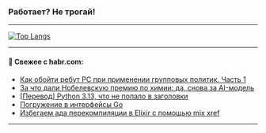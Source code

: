### Работает? Не трогай!

---
<!--
#### 🛠️ Technical stack:

![Java](https://img.shields.io/badge/Java-informational?logo=Oracle&style=flat&logoColor=white&color=FF4500)
![Kotlin](https://img.shields.io/badge/Kotlin-informational?logo=Kotlin&style=flat&logoColor=white&color=774D97)
![TS](https://img.shields.io/badge/TypeScript-informational?logo=typeScript&style=flat&logoColor=black&color=017acc)
![Python](https://img.shields.io/badge/Python-informational?logo=Python&style=flat&logoColor=black&color=ffdd54) <br>
![Spring](https://img.shields.io/badge/Spring-informational?logo=Spring&style=flat&logoColor=white&color=6DB33F) 
![SpringBoot](https://img.shields.io/badge/SpringBoot-informational?logo=SpringBoot&style=flat&logoColor=white&color=6DB33F)
![Nest](https://img.shields.io/badge/NestJS-informational?logo=NestJS&style=flat&logoColor=white&color=E0234E) 
![NodeJS](https://img.shields.io/badge/NodeJS-informational?logo=node.js&style=flat&logoColor=white&color=70A760)<br>
![PostgreSQL](https://img.shields.io/badge/PostgreSQL-informational?logo=PostgreSQL&style=flat&logoColor=white&color=DAA520)
![MongoDB](https://img.shields.io/badge/MongoDB-informational?logo=MongoDB&style=flat&logoColor=white&color=870000)
![Apache](https://img.shields.io/badge/Apache-informational?logo=apache&style=flat&logoColor=white&color=f74e28)

___ 
-->

<!--- #### 🛠️ : --->

[![Top Langs](https://github-readme-stats-82jvfl3w3-advtsettinggmailcoms-projects.vercel.app/api/top-langs/?username=zloylis&langs_count=10&hide_title=true&title_color=e6edf3&size_weight=0.5&count_weight=0.5&layout=compact&hide_progress=true&hide_border=true&theme=dracula)](https://github.com/zloylis)

<!---


####  :octocat:&nbsp;&nbsp; Статистика:

![GitHub stats](https://github-readme-stats-u2qms2cxw-advtsettinggmailcoms-projects.vercel.app/api?username=zloylis&show_icons=true&hide_border=true&theme=dracula&title_color=e6edf3&include_all_commits=true&count_private=true&hide_rank=false&hide_title=true&rank_icon=github)
-->
---

#### 💬 Свежее с habr.com:

<!-- BLOG-POST-LIST:START -->
- [Как обойти ребут РС при применении групповых политик. Часть 1](https://habr.com/ru/articles/856320/?utm_source=habrahabr&utm_medium=rss&utm_campaign=856320)
- [За что дали Нобелевскую премию по химии: да, снова за AI-модель](https://habr.com/ru/companies/redmadrobot/articles/856310/?utm_source=habrahabr&utm_medium=rss&utm_campaign=856310)
- [[Перевод] Python 3.13, что не попало в заголовки](https://habr.com/ru/companies/beget/articles/856288/?utm_source=habrahabr&utm_medium=rss&utm_campaign=856288)
- [Погружение в интерфейсы Go](https://habr.com/ru/articles/856272/?utm_source=habrahabr&utm_medium=rss&utm_campaign=856272)
- [Избегаем ада перекомпиляции в Elixir с помощью mix xref](https://habr.com/ru/articles/856254/?utm_source=habrahabr&utm_medium=rss&utm_campaign=856254)
<!-- BLOG-POST-LIST:END -->

---
